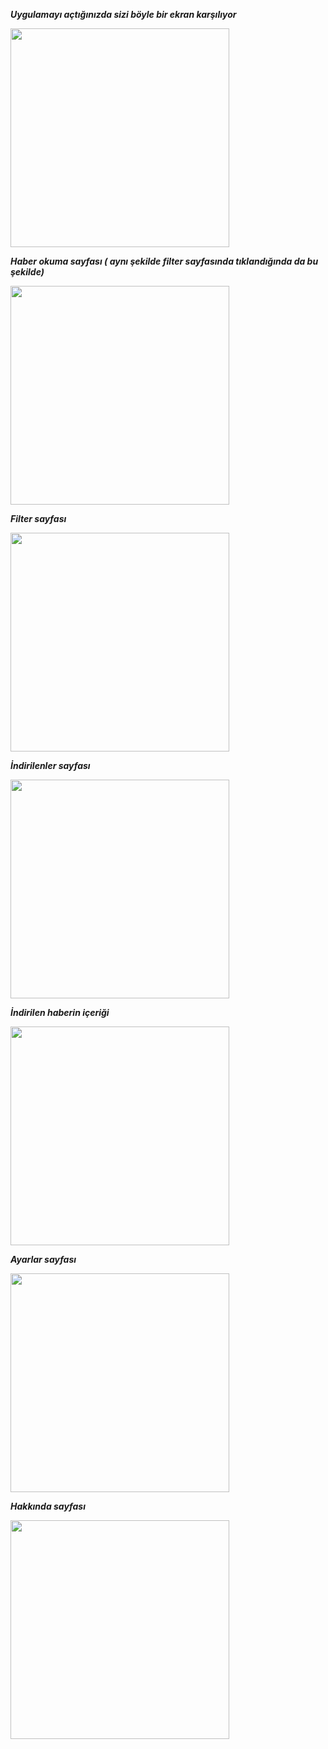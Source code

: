 
***Uygulamayı açtığınızda sizi böyle bir ekran karşılıyor*** 


<img width="350px" src="https://github.com/SefaDedeoglu/NewsApp-Android/blob/main/photos/home.png"></img>




***Haber okuma sayfası ( aynı şekilde filter sayfasında tıklandığında da bu şekilde)***


<img width="350px" src="https://github.com/SefaDedeoglu/NewsApp-Android/blob/main/photos/New.png"></img>




***Filter sayfası***


<img width="350px" src="https://github.com/SefaDedeoglu/NewsApp-Android/blob/main/photos/filter.png"></img>




***İndirilenler sayfası***


<img width="350px"  src="https://github.com/SefaDedeoglu/NewsApp-Android/blob/main/photos/downloaded.png"></img>




***İndirilen haberin içeriği***


<img  width="350px" src="https://github.com/SefaDedeoglu/NewsApp-Android/blob/main/photos/downNew.png"></img>




 ***Ayarlar sayfası***
 
 
<img  width="350px" src="https://github.com/SefaDedeoglu/NewsApp-Android/blob/main/photos/setting.png"></img>



***Hakkında sayfası***


<img width="350px"  src="https://github.com/SefaDedeoglu/NewsApp-Android/blob/main/photos/about.png"></img>

